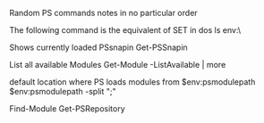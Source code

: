 Random PS commands notes in no particular order

The following command is the equivalent of SET in dos
    ls env:\

Shows currently loaded PSsnapin 
    Get-PSSnapin

List all available Modules
    Get-Module -ListAvailable | more


default location where PS loads modules from
    $env:psmodulepath
    $env:psmodulepath -split ";"

Find-Module
Get-PSRepository

